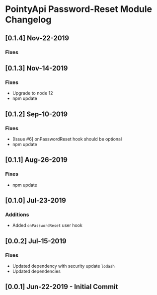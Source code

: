 # PointyApi Password-Reset Module Changelog

## [0.1.4] Nov-22-2019

### Fixes

## [0.1.3] Nov-14-2019

### Fixes
- Upgrade to node 12
- npm update

## [0.1.2] Sep-10-2019

### Fixes
- [Issue #6] onPasswordReset hook should be optional
- npm update

## [0.1.1] Aug-26-2019

### Fixes
- npm update

## [0.1.0] Jul-23-2019

### Additions
- Added `onPasswordReset` user hook

## [0.0.2] Jul-15-2019

### Fixes
- Updated dependency with security update `lodash`
- Updated dependencies

## [0.0.1] Jun-22-2019 - Initial Commit
